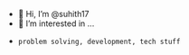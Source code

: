 - 👋 Hi, I’m @suhith17
- 👀 I’m interested in ...
-     problem solving, development, tech stuff


<!---
suhith17/suhith17 is a ✨ special ✨ repository because its `README.md` (this file) appears on your GitHub profile.
You can click the Preview link to take a look at your changes.
--->
